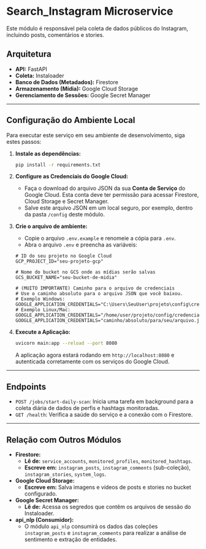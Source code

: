 # Search_Instagram Microservice

Este módulo é responsável pela coleta de dados públicos do Instagram, incluindo posts, comentários e stories.

## Arquitetura

- **API:** FastAPI
- **Coleta:** Instaloader
- **Banco de Dados (Metadados):** Firestore
- **Armazenamento (Mídia):** Google Cloud Storage
- **Gerenciamento de Sessões:** Google Secret Manager

---

## Configuração do Ambiente Local

Para executar este serviço em seu ambiente de desenvolvimento, siga estes passos:

1.  **Instale as dependências:**
    ```bash
    pip install -r requirements.txt
    ```

2.  **Configure as Credenciais do Google Cloud:**
    *   Faça o download do arquivo JSON da sua **Conta de Serviço** do Google Cloud. Esta conta deve ter permissão para acessar Firestore, Cloud Storage e Secret Manager.
    *   Salve este arquivo JSON em um local seguro, por exemplo, dentro da pasta `/config` deste módulo.

3.  **Crie o arquivo de ambiente:**
    *   Copie o arquivo `.env.example` e renomeie a cópia para `.env`.
    *   Abra o arquivo `.env` e preencha as variáveis:

    ```dotenv
    # ID do seu projeto no Google Cloud
    GCP_PROJECT_ID="seu-projeto-gcp"

    # Nome do bucket no GCS onde as mídias serão salvas
    GCS_BUCKET_NAME="seu-bucket-de-midia"

    # (MUITO IMPORTANTE) Caminho para o arquivo de credenciais
    # Use o caminho absoluto para o arquivo JSON que você baixou.
    # Exemplo Windows: GOOGLE_APPLICATION_CREDENTIALS="C:\Users\SeuUser\projeto\config\credenciais.json"
    # Exemplo Linux/Mac: GOOGLE_APPLICATION_CREDENTIALS="/home/user/projeto/config/credenciais.json"
    GOOGLE_APPLICATION_CREDENTIALS="caminho/absoluto/para/seu/arquivo.json"
    ```

4.  **Execute a Aplicação:**
    ```bash
    uvicorn main:app --reload --port 8080
    ```
    A aplicação agora estará rodando em `http://localhost:8080` e autenticada corretamente com os serviços do Google Cloud.

---

## Endpoints

- `POST /jobs/start-daily-scan`: Inicia uma tarefa em background para a coleta diária de dados de perfis e hashtags monitoradas.
- `GET /health`: Verifica a saúde do serviço e a conexão com o Firestore.

---

## Relação com Outros Módulos

- **Firestore:**
    - **Lê de:** `service_accounts`, `monitored_profiles`, `monitored_hashtags`.
    - **Escreve em:** `instagram_posts`, `instagram_comments` (sub-coleção), `instagram_stories`, `system_logs`.
- **Google Cloud Storage:**
    - **Escreve em:** Salva imagens e vídeos de posts e stories no bucket configurado.
- **Google Secret Manager:**
    - **Lê de:** Acessa os segredos que contêm os arquivos de sessão do Instaloader.
- **api_nlp (Consumidor):**
    - O módulo `api_nlp` consumirá os dados das coleções `instagram_posts` e `instagram_comments` para realizar a análise de sentimento e extração de entidades.